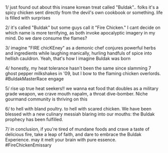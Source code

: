 1/ just found out about this insane korean treat called "Buldak".. folks it's a spicy chicken sent directly from the devil's own cookbook or something. life is filled with surprises

2/ it's called "Buldak" but some guys call it "Fire Chicken." I cant decide on which name is more terrifying, as both invoke apocalyptic imagery in my mind. Do we dare consume the flames?

3/ imagine "FIRE chicKEney" as a demonic chef conjures powerful herbs and ingredients while laughing manically, hurling handfuls of spice into hellish cauldron. Yeah, that's how I imagine Buldak was born 

4/ honestly, my heat tolerance hasn't been the same since slamming 7 ghost pepper milkshakes in '09, but I bow to the flaming chicken overlords. #BuldakMasterRace engage

5/ rise up true heat seekers!! we wanna eat food that doubles as a military grade weapon, we crave mouth napalm, a throat dive-bomber. Niche gourmand community is thriving on this

6/ to hell with bland poultry. to hell with scared chicken. We have been blessed with a new culinary messiah blaring into our mouths: the Buldak prophecy has been fulfilled.

7/ in conclusion, if you're tired of mundane foods and crave a taste of delicious fire, take a leap of faith, and dare to embrace the Buldak Experience. may it melt your brain with pure essence. #FireChickenEmissary